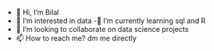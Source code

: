 - 👋 Hi, I’m Bilal
- 👀 I’m interested in data
-🌱 I’m currently learning sql and R
- 💞️ I’m looking to collaborate on data science projects
- 📫 How to reach me? dm me directly

<!---
estramoe/estramoe is a ✨ special ✨ repository because its `README.md` (this file) appears on your GitHub profile.
You can click the Preview link to take a look at your changes.
--->
